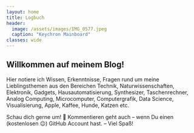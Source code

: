 ```yaml
---
layout: home
title: Logbuch
header:
  image: /assets/images/IMG_0577.jpeg
  caption: "Keychron Mainboard"
classes: wide
---
```


## Willkommen auf meinem Blog!

Hier notiere ich Wissen, Erkenntnisse, Fragen rund um meine Lieblingsthemen aus den Bereichen Technik, Naturwissenschaften, Elektronik, Gadgets, Hausautomatisierung, Synthesizer, Taschenrechner, Analog Computing, Microcomputer, Computergrafik, Data Science, Visualisierung, Apple, Kaffee, Hunde, Katzen etc.  

Schau dich gerne um! 🤗 Kommentieren geht auch – wenn Du einen (kostenlosen 😉) GitHub Account hast. – Viel Spaß!